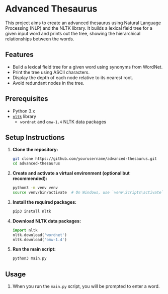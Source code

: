 # Advanced Thesaurus

This project aims to create an advanced thesaurus using Natural Language Processing (NLP) and the NLTK library. It builds a lexical field tree for a given input word and prints out the tree, showing the hierarchical relationships between the words.

## Features

- Build a lexical field tree for a given word using synonyms from WordNet.
- Print the tree using ASCII characters.
- Display the depth of each node relative to its nearest root.
- Avoid redundant nodes in the tree.

## Prerequisites

- Python 3.x
- [`nltk`](https://www.nltk.org/) library
  - `wordnet` and `omw-1.4` NLTK data packages


## Setup Instructions

1. **Clone the repository:**

   ```bash
   git clone https://github.com/yourusername/advanced-thesaurus.git
   cd advanced-thesaurus
   ```

2. **Create and activate a virtual environment (optional but recommended):**

   ```bash
   python3 -m venv venv
   source venv/bin/activate  # On Windows, use `venv\Scripts\activate`
   ```

3. **Install the required packages:**

   ```bash
   pip3 install nltk
   ```

4. **Download NLTK data packages:**

   ```python
   import nltk
   nltk.download('wordnet')
   nltk.download('omw-1.4')
   ```

5. **Run the main script:**

   ```bash
   python3 main.py
   ```

## Usage

1. When you run the `main.py` script, you will be prompted to enter a word.

